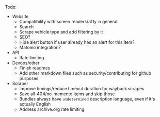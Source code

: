 Todo:
- Website
  - Compatibility with screen readers/a11y in general
  - Search
  - Scrape vehicle type and add filtering by it
  - SEO?
  - Hide alert button if user already has an alert for this item?
  - Matomo integration?
- API
  - Rate limiting
- Devops/other
  - Finish readmes
  - Add other markdown files such as security/contributing for github purposes
- Scraper
  - Improve timings/reduce timeout duration for wayback scrapes
  - Save all-404/no-memento items and skip those
  - Bundles always have `undetermined` description language, even if it's actually English
  - Address archive.org rate limiting
